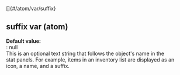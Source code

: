 []{#/atom/var/suffix}    
## suffix var (atom)    
**Default value:**    
:   null    
This is an optional text string that follows the object\'s name in the    
stat panels. For example, items in an inventory list are displayed as an    
icon, a name, and a suffix.  